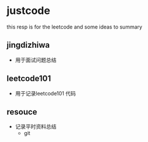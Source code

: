 # justcode
this resp is for the leetcode and some ideas to summary

## jingdizhiwa 
* 用于面试问题总结

## leetcode101
* 用于记录leetcode101 代码

## resouce
* 记录平时资料总结
    * git